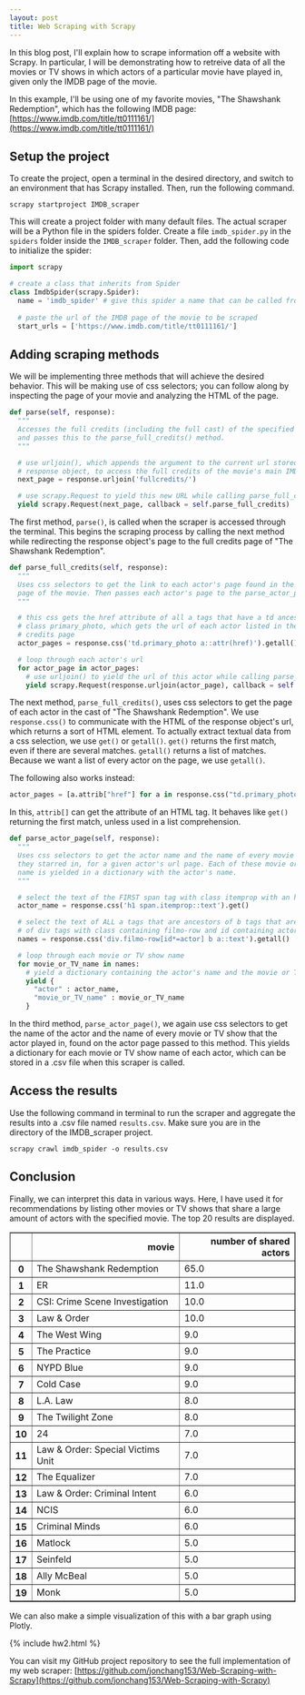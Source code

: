 ```yaml
---
layout: post
title: Web Scraping with Scrapy
---
```


In this blog post, I'll explain how to scrape information off a website with Scrapy. In particular, I will be demonstrating how to retreive data of all the movies or TV shows in which actors of a particular movie have played in, given only the IMDB page of the movie. 

In this example, I'll be using one of my favorite movies, "The Shawshank Redemption", which has the following IMDB page: [https://www.imdb.com/title/tt0111161/](https://www.imdb.com/title/tt0111161/)

## Setup the project

To create the project, open a terminal in the desired directory, and switch to an environment that has Scrapy installed. Then, run the following command.
```
scrapy startproject IMDB_scraper
```
This will create a project folder with many default files. The actual scraper will be a Python file in the spiders folder. Create a file `imdb_spider.py` in the `spiders` folder inside the `IMDB_scraper` folder. Then, add the following code to initialize the spider:
```python
import scrapy

# create a class that inherits from Spider
class ImdbSpider(scrapy.Spider):
  name = 'imdb_spider' # give this spider a name that can be called from the terminal
    
  # paste the url of the IMDB page of the movie to be scraped
  start_urls = ['https://www.imdb.com/title/tt0111161/']
```

## Adding scraping methods
We will be implementing three methods that will achieve the desired behavior. This will be making use of css selectors; you can follow along by inspecting the page of your movie and analyzing the HTML of the page.
```python
def parse(self, response):
  """
  Accesses the full credits (including the full cast) of the specified IMDB page
  and passes this to the parse_full_credits() method.
  """

  # use urljoin(), which appends the argument to the current url stored in the 
  # response object, to access the full credits of the movie's main IMDB page
  next_page = response.urljoin('fullcredits/')

  # use scrapy.Request to yield this new URL while calling parse_full_credits()
  yield scrapy.Request(next_page, callback = self.parse_full_credits)
```
The first method, `parse()`, is called when the scraper is accessed through the terminal. This begins the scraping process by calling the next method while redirecting the response object's page to the full credits page of "The Shawshank Redemption".


```python
def parse_full_credits(self, response):
  """
  Uses css selectors to get the link to each actor's page found in the full credits
  page of the movie. Then passes each actor's page to the parse_actor_page() method.
  """

  # this css gets the href attribute of all a tags that have a td ancestor with 
  # class primary_photo, which gets the url of each actor listed in the full 
  # credits page
  actor_pages = response.css('td.primary_photo a::attr(href)').getall()

  # loop through each actor's url
  for actor_page in actor_pages:
    # use urljoin() to yield the url of this actor while calling parse_actor_page()
    yield scrapy.Request(response.urljoin(actor_page), callback = self.parse_actor_page)
```
The next method, `parse_full_credits()`, uses css selectors to get the page of each actor in the cast of "The Shawshank Redemption". We use `response.css()` to communicate with the HTML of the response object's url, which returns a sort of HTML element. To actually extract textual data from a css selection, we use `get()` or `getall()`. `get()` returns the first match, even if there are several matches. `getall()` returns a list of matches. Because we want a list of every actor on the page, we use `getall()`.

The following also works instead:
```python
actor_pages = [a.attrib["href"] for a in response.css("td.primary_photo a")]
```
In this, `attrib[]` can get the attribute of an HTML tag. It behaves like `get()` returning the first match, unless used in a list comprehension.

```python
def parse_actor_page(self, response):
  """
  Uses css selectors to get the actor name and the name of every movie and TV show
  they starred in, for a given actor's url page. Each of these movie or TV show's 
  name is yielded in a dictionary with the actor's name.
  """

  # select the text of the FIRST span tag with class itemprop with an h1 ancestor
  actor_name = response.css('h1 span.itemprop::text').get()

  # select the text of ALL a tags that are ancestors of b tags that are ancestors
  # of div tags with class containing filmo-row and id containing actor
  names = response.css('div.filmo-row[id*=actor] b a::text').getall()

  # loop through each movie or TV show name
  for movie_or_TV_name in names:
    # yield a dictionary containing the actor's name and the movie or TV show's name
    yield {
      "actor" : actor_name, 
      "movie_or_TV_name" : movie_or_TV_name
    }
```
In the third method, `parse_actor_page()`, we again use css selectors to get the name of the actor and the name of every movie or TV show that the actor played in, found on the actor page passed to this method. This yields a dictionary for each movie or TV show name of each actor, which can be stored in a .csv file when this scraper is called.


## Access the results
Use the following command in terminal to run the scraper and aggregate the results into a .csv file named `results.csv`. Make sure you are in the directory of the IMDB_scraper project.
```
scrapy crawl imdb_spider -o results.csv
```


## Conclusion

Finally, we can interpret this data in various ways. Here, I have used it for recommendations by listing other movies or TV shows that share a large amount of actors with the specified movie. The top 20 results are displayed.

<div>
<style scoped>
    .dataframe tbody tr th:only-of-type {
        vertical-align: middle;
    }

    .dataframe tbody tr th {
        vertical-align: top;
    }

    .dataframe thead th {
        text-align: right;
    }
</style>
<table border="1" class="dataframe">
  <thead>
    <tr style="text-align: right;">
      <th></th>
      <th>movie</th>
      <th>number of shared actors</th>
    </tr>
  </thead>
  <tbody>
    <tr>
      <th>0</th>
      <td>The Shawshank Redemption</td>
      <td>65.0</td>
    </tr>
    <tr>
      <th>1</th>
      <td>ER</td>
      <td>11.0</td>
    </tr>
    <tr>
      <th>2</th>
      <td>CSI: Crime Scene Investigation</td>
      <td>10.0</td>
    </tr>
    <tr>
      <th>3</th>
      <td>Law &amp; Order</td>
      <td>10.0</td>
    </tr>
    <tr>
      <th>4</th>
      <td>The West Wing</td>
      <td>9.0</td>
    </tr>
    <tr>
      <th>5</th>
      <td>The Practice</td>
      <td>9.0</td>
    </tr>
    <tr>
      <th>6</th>
      <td>NYPD Blue</td>
      <td>9.0</td>
    </tr>
    <tr>
      <th>7</th>
      <td>Cold Case</td>
      <td>9.0</td>
    </tr>
    <tr>
      <th>8</th>
      <td>L.A. Law</td>
      <td>8.0</td>
    </tr>
    <tr>
      <th>9</th>
      <td>The Twilight Zone</td>
      <td>8.0</td>
    </tr>
    <tr>
      <th>10</th>
      <td>24</td>
      <td>7.0</td>
    </tr>
    <tr>
      <th>11</th>
      <td>Law &amp; Order: Special Victims Unit</td>
      <td>7.0</td>
    </tr>
    <tr>
      <th>12</th>
      <td>The Equalizer</td>
      <td>7.0</td>
    </tr>
    <tr>
      <th>13</th>
      <td>Law &amp; Order: Criminal Intent</td>
      <td>6.0</td>
    </tr>
    <tr>
      <th>14</th>
      <td>NCIS</td>
      <td>6.0</td>
    </tr>
    <tr>
      <th>15</th>
      <td>Criminal Minds</td>
      <td>6.0</td>
    </tr>
    <tr>
      <th>16</th>
      <td>Matlock</td>
      <td>5.0</td>
    </tr>
    <tr>
      <th>17</th>
      <td>Seinfeld</td>
      <td>5.0</td>
    </tr>
    <tr>
      <th>18</th>
      <td>Ally McBeal</td>
      <td>5.0</td>
    </tr>
    <tr>
      <th>19</th>
      <td>Monk</td>
      <td>5.0</td>
    </tr>
  </tbody>
</table>
</div>

We can also make a simple visualization of this with a bar graph using Plotly. 

{% include hw2.html %}

You can visit my GitHub project repository to see the full implementation of my web scraper: [https://github.com/jonchang153/Web-Scraping-with-Scrapy](https://github.com/jonchang153/Web-Scraping-with-Scrapy)